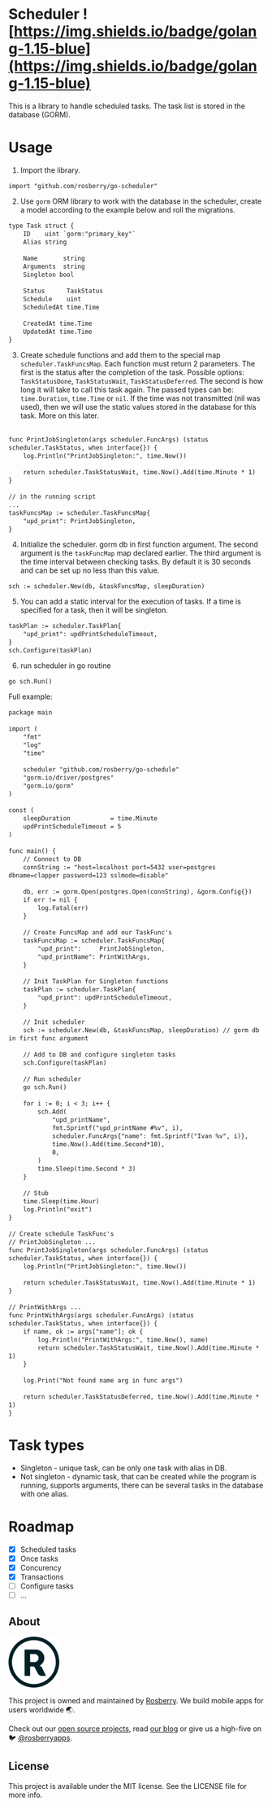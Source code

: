 # Scheduler ![https://img.shields.io/badge/golang-1.15-blue](https://img.shields.io/badge/golang-1.15-blue)

This is a library to handle scheduled tasks.
The task list is stored in the database (GORM).

# Usage

1. Import the library.

```golang
import "github.com/rosberry/go-scheduler"
```

2. Use `gorm` ORM library to work with the database in the scheduler, create a model according to the example below and roll the migrations.

```golang
type Task struct {
    ID    uint `gorm:"primary_key"`
    Alias string

    Name       string
    Arguments  string
    Singleton bool

    Status      TaskStatus
    Schedule    uint
    ScheduledAt time.Time

    CreatedAt time.Time
    UpdatedAt time.Time
}
```
3. Create schedule functions and add them to the special map `scheduler.TaskFuncsMap`. Each function must return 2 parameters. The first is the status after the completion of the task. Possible options: `TaskStatusDone`, `TaskStatusWait`, `TaskStatusDeferred`. The second is how long it will take to call this task again. The passed types can be: `time.Duration`, `time.Time` or `nil`. If the time was not transmitted (nil was used), then we will use the static values stored in the database for this task. More on this later.

```golang

func PrintJobSingleton(args scheduler.FuncArgs) (status scheduler.TaskStatus, when interface{}) {
	log.Println("PrintJobSingleton:", time.Now())

	return scheduler.TaskStatusWait, time.Now().Add(time.Minute * 1)
}

// in the running script
...
taskFuncsMap := scheduler.TaskFuncsMap{
	"upd_print": PrintJobSingleton,
}
```

4. Initialize the scheduler. gorm db in first function argument. The second argument is the `taskFuncMap` map declared earlier. The third argument is the time interval between checking tasks. By default it is 30 seconds and can be set up no less than this value.

```golang
sch := scheduler.New(db, &taskFuncsMap, sleepDuration)
```

5. You can add a static interval for the execution of tasks. If a time is specified for a task, then it will be singleton.

```golang
taskPlan := scheduler.TaskPlan{
	"upd_print": updPrintScheduleTimeout,
}
sch.Configure(taskPlan)
```

6. run scheduler in go routine

```golang
go sch.Run()
```

Full example:
```golang
package main

import (
	"fmt"
	"log"
	"time"

	scheduler "github.com/rosberry/go-schedule"
	"gorm.io/driver/postgres"
	"gorm.io/gorm"
)

const (
	sleepDuration           = time.Minute
	updPrintScheduleTimeout = 5
)

func main() {
	// Connect to DB
	connString := "host=localhost port=5432 user=postgres dbname=clapper password=123 sslmode=disable"

	db, err := gorm.Open(postgres.Open(connString), &gorm.Config{})
	if err != nil {
		log.Fatal(err)
	}

	// Create FuncsMap and add our TaskFunc's
	taskFuncsMap := scheduler.TaskFuncsMap{
		"upd_print":     PrintJobSingleton,
		"upd_printName": PrintWithArgs,
	}

	// Init TaskPlan for Singleton functions
	taskPlan := scheduler.TaskPlan{
		"upd_print": updPrintScheduleTimeout,
	}

	// Init scheduler
	sch := scheduler.New(db, &taskFuncsMap, sleepDuration) // gorm db in first func argument

	// Add to DB and configure singleton tasks
	sch.Configure(taskPlan)

	// Run scheduler
	go sch.Run()

	for i := 0; i < 3; i++ {
		sch.Add(
			"upd_printName",
			fmt.Sprintf("upd_printName #%v", i),
			scheduler.FuncArgs{"name": fmt.Sprintf("Ivan %v", i)},
			time.Now().Add(time.Second*10),
			0,
		)
		time.Sleep(time.Second * 3)
	}

	// Stub
	time.Sleep(time.Hour)
	log.Println("exit")
}

// Create schedule TaskFunc's
// PrintJobSingleton ...
func PrintJobSingleton(args scheduler.FuncArgs) (status scheduler.TaskStatus, when interface{}) {
	log.Println("PrintJobSingleton:", time.Now())

	return scheduler.TaskStatusWait, time.Now().Add(time.Minute * 1)
}

// PrintWithArgs ...
func PrintWithArgs(args scheduler.FuncArgs) (status scheduler.TaskStatus, when interface{}) {
	if name, ok := args["name"]; ok {
		log.Println("PrintWithArgs:", time.Now(), name)
		return scheduler.TaskStatusWait, time.Now().Add(time.Minute * 1)
	}

	log.Print("Not found name arg in func args")

	return scheduler.TaskStatusDeferred, time.Now().Add(time.Minute * 1)
}
```

# Task types

- Singleton - unique task, can be only one task with alias in DB.
- Not singleton - dynamic task, that can be created while the program is running, supports arguments, there can be several tasks in the database with one alias.

# Roadmap

- [x] Scheduled tasks
- [x] Once tasks
- [x] Concurency
- [x] Transactions
- [ ] Configure tasks
- [ ] ...

## About

<img src="https://github.com/rosberry/Foundation/blob/master/Assets/full_logo.png?raw=true" height="100" />

This project is owned and maintained by [Rosberry](http://rosberry.com). We build mobile apps for users worldwide 🌏.

Check out our [open source projects](https://github.com/rosberry), read [our blog](https://medium.com/@Rosberry) or give us a high-five on 🐦 [@rosberryapps](http://twitter.com/RosberryApps).

## License

This project is available under the MIT license. See the LICENSE file for more info.
